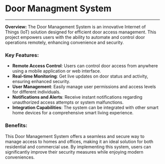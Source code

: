 # Door Managment System

---

**Overview:**
The Door Management System is an innovative Internet of Things (IoT) solution designed for efficient door access management. This project empowers users with the ability to automate and control door operations remotely, enhancing convenience and security.

### Key Features:

- **Remote Access Control**: Users can control door access from anywhere using a mobile application or web interface.
- **Real-time Monitoring**: Get live updates on door status and activity, ensuring enhanced security.
- **User Management**: Easily manage user permissions and access levels for different individuals.
- **Notifications and Alerts**: Receive instant notifications regarding unauthorized access attempts or system malfunctions.
- **Integration Capabilities**: The system can be integrated with other smart home devices for a comprehensive smart living experience.

### Benefits:
This Door Management System offers a seamless and secure way to manage access to homes and offices, making it an ideal solution for both residential and commercial use. By implementing this system, users can significantly improve their security measures while enjoying modern conveniences.



